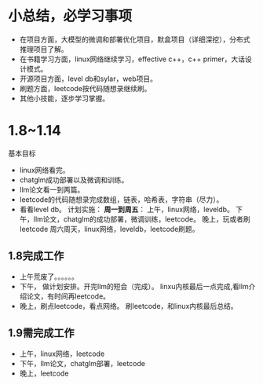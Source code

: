 # 小总结，必学习事项
- 在项目方面，大模型的微调和部署优化项目，默盒项目（详细深挖），分布式推理项目了解。
- 在书籍学习方面，linux网络继续学习，effective c++，c++ primer，大话设计模式。
- 开源项目方面，level db和sylar，web项目。
- 刷题方面，leetcode按代码随想录继续刷。
- 其他小技能，逐步学习掌握。
# 1.8~1.14
基本目标
- linux网络看完。
- chatglm成功部署以及微调和训练。
- llm论文看一到两篇。
- leetcode的代码随想录完成数组，链表，哈希表，字符串（尽力）。
- 看看level db。
计划实施：
**周一到周五**：
上午，linux网络，leveldb。
下午，llm论文，chatglm的成功部署，微调训练，leetcode。
晚上，玩或者刷leetcode
周六周天，linux网络，leveldb，leetcode刷题。
## 1.8完成工作
- 上午荒废了。。。。。。
- 下午，
做计划安排。开完llm的短会（完成）。
linxu内核最后一点完成,看llm介绍论文，有时间再leetcode。
- 晚上，刷点leetcode，看点网络。
刷leetcode，和linux内核最后总结。
## 1.9需完成工作
- 上午，linux网络，leetcode
- 下午，llm论文，chatglm部署，leetcode
- 晚上，leetcode
